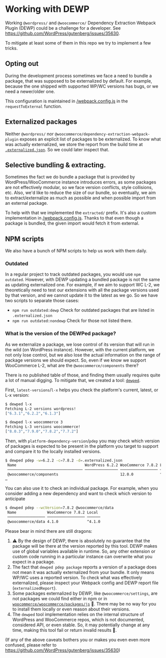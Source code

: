 # Working with DEWP

Working `@wordpress/` and `@woocommerce/` Dependency Extraction Webpack Plugin (DEWP) could be a challenge for a developer.
See https://github.com/WordPress/gutenberg/issues/35630.

To mitigate at least some of them in this repo we try to implement a few tricks.

## Opting out

During the development process sometimes we face a need to bundle a package, that was supposed to be externalized by default. For example, because the one shipped with supported WP/WC versions has bugs, or we need a newer/older one.

This configuration is maintained in [/webpack.config.js](/develop/webpack.config.js) in the `requestToExternal` function.

## Externalized packages

Neither `@wordpress/` nor `@woocommerce/dependency-extraction-webpack-plugin` exposes an explicit list of packages to be externalized.
To know what was actually externalized, we store the report from the build time at [`.externalized.json`](.externalized.json).
So we could later inspect that.

## Selective bundling & extracting.

Sometimes the fact we do bundle a package that is provided by WordPress/WooCommerce instance introduces errors, as some packages are not effectively modular, so we face version conflicts, style collisions, etc.
Also, we'd like to reduce the size of our bundle, so eventually, we aim to extract/externalize as much as possible and when possible import from an external package.

To help with that we implemented the `extracted/` prefix. It's also a custom implementation in [/webpack.config.js](/develop/webpack.config.js).
Thanks to that even though a package is bundled, the given import would fetch it from external.

## NPM scripts

We also have a bunch of NPM scripts to help us work with them daily.

### Outdated

In a regular project to track outdated packages, you would use `npm outdated`. However, with DEWP updating a bundled package is not the same as updating externalized one. For example, if we aim to support WC L-2, we theoretically need to test our extensions with all the package versions used by that version, and we cannot update it to the latest as we go. So we have two scripts to separate those cases:

- `npm run outdated:dewp` Check for outdated packages that are listed in `.externalized.json`
- `npm run outdated:nondewp` Check for those not listed there.

### What is the version of the DEWPed package?

As we externalize a package, we lose control of its version that will run in the wild (on WordPress instance).
However, with the current platform, we not only lose control, but we also lose the actual information on the range of package versions we should expect.
So, even if we know we support WooCommerce L-2, what are the `@woocommerce/components` there?

There is no published table of those, and finding them usually requires quite a lot of manual digging. To mitigate that, we created a tool: [`dewped`](https://github.com/woocommerce/dewped#dewped).

First, `latest-versions`/`l-x` helps you check the platform's current, latest, or L-x version:

```bash
$ dewped l-x
Fetching L-2 versions wordpress!
["6.3.1","6.2.2","6.1.3"]

$ dewped l-x woocommerce 3
Fetching L-3 versions woocommerce!
["8.0.3","7.9.0","7.8.2","7.7.2"]
```

Then, with `platform-dependency-version`/`pdep` you may check which version of packages is expected to be present in the platform you target to support and compare it to the locally installed versions.

```bash
$ dewped pdep -w=6.2.2 -c=7.8.2 -d=.externalized.json
 Name                               WordPress 6.2.2 WooCommerce 7.8.2 Local    
 ────────────────────────────────── ─────────────── ───────────────── ──────── 
 @woocommerce/components                            12.0.0            ^10.3.0  
…
```


You can also use it to check an individual package. For example, when you consider adding a new dependency and want to check which version to anticipate

```bash
$ dewped pdep --wcVersion=7.8.2 @woocommerce/data 
 Name              WooCommerce 7.8.2 Local  
 ───────────────── ───────────────── ────── 
 @woocommerce/data 4.1.0             ^4.1.0 
```

Please bear in mind there are still dragons:
1. :warning: By the design of DEWP, there is absolutely no guarantee that the package will be there at the version reported by this tool. DEWP makes use of global variables available in runtime. So, any other extension or custom code running in a particular instance can overwrite what you expect in a package.
2. The fact that `dewped pdep package` reports a version of a package does not mean it was actually externalized from your bundle. It only means WP/WC uses a reported version. To check what was effectively externalized, please inspect your Webpack config and DEWP report file (`externalizedReport`).
3. Some packages externalized by DEWP, like `@woocommerce/settings`, are not packages we could find either in npm or in [`woocommerce/woocommerce/packages/js`](https://github.com/woocommerce/woocommerce/commits/trunk/packages/js/) 🤷. There may be no way for you to install them locally or even reason about their versions.
4. The `dewped` tool implementation relies on the internal structure of WordPress and WooCommerce repos, which is not documented, considered API, or even stable. So, it may potentially change at any time, making this tool fail or return invalid results 🤷.

(If any of the above caveats bothers you or makes you even even more confused, please refer to https://github.com/WordPress/gutenberg/issues/35630)


